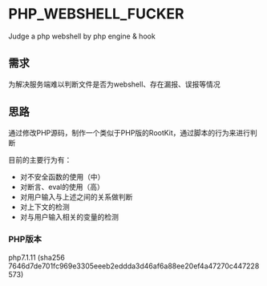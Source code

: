 # PHP_WEBSHELL_FUCKER
Judge a php webshell by php engine &amp; hook

## 需求
为解决服务端难以判断文件是否为webshell、存在漏报、误报等情况

## 思路
通过修改PHP源码，制作一个类似于PHP版的RootKit，通过脚本的行为来进行判断

目前的主要行为有：
* 对不安全函数的使用（中）
* 对断言、eval的使用（高）
* 对用户输入与上述之间的关系做判断
* 对上下文的检测
* 对与用户输入相关的变量的检测

### PHP版本
php7.1.11 (sha256 7646d7de701fc969e3305eeeb2eddda3d46af6a88ee20ef4a47270c447228573)

